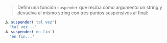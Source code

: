 > Definí una función `suspender` que reciba como argumento un string y devuelva el mismo string con tres puntos suspensivos al final:

>
```javascript
ム suspender('tal vez')
  'tal vez...'
ム suspender('en fin')
  'en fin...'
```